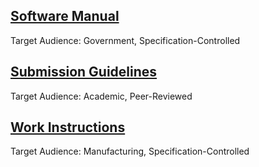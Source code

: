 <h2><a href="/pdfs/SM5912 Thelaron Software Manual.pdf">Software Manual</a></h2>
  <p>Target Audience: Government, Specification-Controlled</p>
<h2><a href="https://journals.plos.org/plosone/s/latex">Submission Guidelines</a></h2>
  <p>Target Audience: Academic, Peer-Reviewed</p>
<h2><a href="/pdfs/WI3652 Work Instructions for Turbine Engine Assembly.pdf">Work Instructions</a></h2>
  <p>Target Audience: Manufacturing, Specification-Controlled</p>

<footer>
  <!---Kit Code for Icon Fonts--->
    <script src="https://kit.fontawesome.com/9ccd11bee7.js"></script>
  <a href="mailto:stacie.mckee@gmail.com"><i class="fas fa-envelope"></i></a>
  <a href="#" target="https://www.linkedin.com/in/stacie-mckee-5338154a/"><i class="fab fa-linkedin"></i></a>
 </footer>
